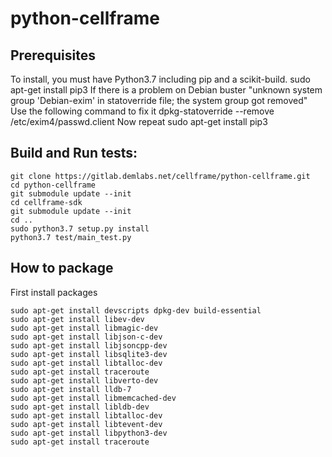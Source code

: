 # python-cellframe

## Prerequisites
To install, you must have Python3.7 including pip and a scikit-build.
sudo apt-get install pip3
If there is a problem on Debian buster 
"unknown system group 'Debian-exim' in statoverride file; the system group got removed"
Use the following command to fix it
dpkg-statoverride --remove /etc/exim4/passwd.client
Now repeat sudo apt-get install pip3

## Build and Run tests:
```
git clone https://gitlab.demlabs.net/cellframe/python-cellframe.git
cd python-cellframe
git submodule update --init 
cd cellframe-sdk
git submodule update --init
cd ..
sudo python3.7 setup.py install
python3.7 test/main_test.py
```

## How to package 
First install packages 
```
sudo apt-get install devscripts dpkg-dev build-essential
sudo apt-get install libev-dev
sudo apt-get install libmagic-dev
sudo apt-get install libjson-c-dev
sudo apt-get install libjsoncpp-dev
sudo apt-get install libsqlite3-dev
sudo apt-get install libtalloc-dev
sudo apt-get install traceroute
sudo apt-get install libverto-dev
sudo apt-get install lldb-7
sudo apt-get install libmemcached-dev
sudo apt-get install libldb-dev
sudo apt-get install libtalloc-dev
sudo apt-get install libtevent-dev
sudo apt-get install libpython3-dev
sudo apt-get install traceroute

```